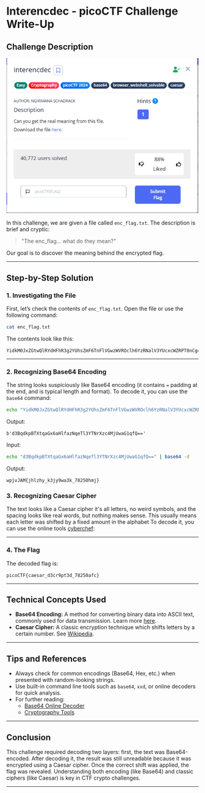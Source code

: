 # Interencdec - picoCTF Challenge Write-Up

## Challenge Description

![Challenge Screenshot](chall.png)

In this challenge, we are given a file called `enc_flag.txt`. The description is brief and cryptic:
> "The enc_flag... what do they mean?"

Our goal is to discover the meaning behind the encrypted flag.

---

## Step-by-Step Solution

### 1. Investigating the File

First, let’s check the contents of `enc_flag.txt`. Open the file or use the following command:
```bash
cat enc_flag.txt
```
The contents look like this:
```
YidkM0JxZGtwQlRYdHFhR3g2YUhsZmF6TnFlVGwzWVROclh6YzRNalV3YUcxcWZRPT0nCg==
```

---

### 2. Recognizing Base64 Encoding

The string looks suspiciously like Base64 encoding (it contains `=` padding at the end, and is typical length and format).
To decode it, you can use the `base64` command:
```bash
echo "YidkM0JxZGtwQlRYdHFhR3g2YUhsZmF6TnFlVGwzWVROclh6YzRNalV3YUcxcWZRPT0nCg==" | base64 -d
```
Output:
```
b'd3BqdkpBTXtqaGx6aHlfazNqeTl3YTNrXzc4MjUwaG1qfQ=='
```



Input:
```bash
echo "d3BqdkpBTXtqaGx6aHlfazNqeTl3YTNrXzc4MjUwaG1qfQ==" | base64 -d
```
Output:
```
wpjvJAM{jhlzhy_k3jy9wa3k_78250hmj}
```

### 3. Recognizing Caesar Cipher

The text looks like a Caesar cipher it's all letters, no weird symbols, and the spacing looks like real words, but nothing makes sense. This usually means each letter was shifted by a fixed amount in the alphabet To decode it, you can use the online tools [cyberchef](https://gchq.github.io/CyberChef/):

---

### 4. The Flag

The decoded flag is:
```
picoCTF{caesar_d3cr9pt3d_78250afc}
```

---

## Technical Concepts Used

- **Base64 Encoding:** A method for converting binary data into ASCII text, commonly used for data transmission. Learn more [here](https://en.wikipedia.org/wiki/Base64).
- **Caesar Cipher:** A classic encryption technique which shifts letters by a certain number. See [Wikipedia](https://en.wikipedia.org/wiki/Caesar_cipher).

---

## Tips and References

- Always check for common encodings (Base64, Hex, etc.) when presented with random-looking strings.
- Use built-in command line tools such as `base64`, `xxd`, or online decoders for quick analysis.
- For further reading:
  - [Base64 Online Decoder](https://www.base64decode.org/)
  - [Cryptography Tools](https://gchq.github.io/CyberChef/)

---

## Conclusion

This challenge required decoding two layers: first, the text was Base64-encoded. After decoding it, the result was still unreadable because it was encrypted using a Caesar cipher. Once the correct shift was applied, the flag was revealed. Understanding both encoding (like Base64) and classic ciphers (like Caesar) is key in CTF crypto challenges.

---



